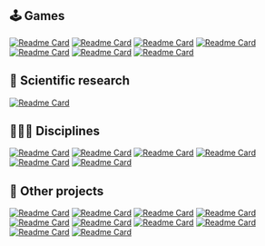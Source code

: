 
## 🕹 Games

[![Readme Card](https://github-readme-stats.vercel.app/api/pin/?username=coetus-jd&repo=beehive-attack&show_owner=true&hide_border=true&theme=dark)](https://github.com/coetus-jd/beehive-attack)
[![Readme Card](https://github-readme-stats.vercel.app/api/pin/?username=coetus-jd&repo=libertatis&show_owner=true&hide_border=true&theme=dark)](https://github.com/coetus-jd/libertatis)
[![Readme Card](https://github-readme-stats.vercel.app/api/pin/?username=coetus-jd&repo=marco-polo&show_owner=true&hide_border=true&theme=dark)](https://github.com/coetus-jd/marco-polo)
[![Readme Card](https://github-readme-stats.vercel.app/api/pin/?username=coetus-jd&repo=death-star-raid&show_owner=true&hide_border=true&theme=dark)](https://github.com/coetus-jd/death-star-raid)
[![Readme Card](https://github-readme-stats.vercel.app/api/pin/?username=coetus-jd&repo=unconventional-game&show_owner=true&hide_border=true&theme=dark)](https://github.com/coetus-jd/unconventional-game)
[![Readme Card](https://github-readme-stats.vercel.app/api/pin/?username=coetus-jd&repo=push-to-the-limit&show_owner=true&hide_border=true&theme=dark)](https://github.com/coetus-jd/push-to-the-limit)
[![Readme Card](https://github-readme-stats.vercel.app/api/pin/?username=pferreirafabricio&repo=unity-asteroid&show_owner=true&hide_border=true&theme=dark)](https://github.com/pferreirafabricio/unity-asteroid)


## 🧪 Scientific research
[![Readme Card](https://github-readme-stats.vercel.app/api/pin/?username=pferreirafabricio&repo=ai-big-data-quantum&show_owner=true&hide_border=true&theme=dark)](https://github.com/pferreirafabricio/ai-big-data-quantum)

## 👩🏻‍🏫 Disciplines
[![Readme Card](https://github-readme-stats.vercel.app/api/pin/?username=coetus-jd&repo=graphic-computing&show_owner=true&hide_border=true&theme=dark)](https://github.com/coetus-jd/graphic-computing)
[![Readme Card](https://github-readme-stats.vercel.app/api/pin/?username=pferreirafabricio&repo=graphic-computing&show_owner=true&hide_border=true&theme=dark)](https://github.com/pferreirafabricio/graphic-computing)
[![Readme Card](https://github-readme-stats.vercel.app/api/pin/?username=coetus-jd&repo=mobile-games&show_owner=true&hide_border=true&theme=dark)](https://github.com/coetus-jd/mobile-games)
[![Readme Card](https://github-readme-stats.vercel.app/api/pin/?username=coetus-jd&repo=unity-physics&show_owner=true&hide_border=true&theme=dark)](https://github.com/coetus-jd/unity-physics)
[![Readme Card](https://github-readme-stats.vercel.app/api/pin/?username=pferreirafabricio&repo=animation-and-sound&show_owner=true&hide_border=true&theme=dark)](https://github.com/pferreirafabricio/animation-and-sound)
[![Readme Card](https://github-readme-stats.vercel.app/api/pin/?username=pferreirafabricio&repo=digital-games-for-web&show_owner=true&hide_border=true&theme=dark)](https://github.com/pferreirafabricio/digital-games-for-web)

## 🧠 Other projects
[![Readme Card](https://github-readme-stats.vercel.app/api/pin/?username=coetus-jd&repo=a-frame-vr&show_owner=true&hide_border=true&theme=dark)](https://github.com/coetus-jd/a-frame-vr)
[![Readme Card](https://github-readme-stats.vercel.app/api/pin/?username=pferreirafabricio&repo=animation-and-sound-piano&show_owner=true&hide_border=true&theme=dark)](https://github.com/pferreirafabricio/animation-and-sound-piano)
[![Readme Card](https://github-readme-stats.vercel.app/api/pin/?username=pferreirafabricio&repo=php-pirateCave&show_owner=true&hide_border=true&theme=dark)](https://github.com/pferreirafabricio/php-pirateCave)
[![Readme Card](https://github-readme-stats.vercel.app/api/pin/?username=pferreirafabricio&repo=data-structures&show_owner=true&hide_border=true&theme=dark)](https://github.com/pferreirafabricio/data-structures)
[![Readme Card](https://github-readme-stats.vercel.app/api/pin/?username=pferreirafabricio&repo=javascript-exercises&show_owner=true&hide_border=true&theme=dark)](https://github.com/pferreirafabricio/javascript-exercises)
[![Readme Card](https://github-readme-stats.vercel.app/api/pin/?username=pferreirafabricio&repo=arduvino&show_owner=true&hide_border=true&theme=dark)](https://github.com/pferreirafabricio/arduvino)
[![Readme Card](https://github-readme-stats.vercel.app/api/pin/?username=pferreirafabricio&repo=unity-custom-editor&show_owner=true&hide_border=true&theme=dark)](https://github.com/pferreirafabricio/unity-custom-editor)
[![Readme Card](https://github-readme-stats.vercel.app/api/pin/?username=pferreirafabricio&repo=cpu-scheduling&show_owner=true&hide_border=true&theme=dark)](https://github.com/pferreirafabricio/cpu-scheduling)
[![Readme Card](https://github-readme-stats.vercel.app/api/pin/?username=pferreirafabricio&repo=shellScript-basics&show_owner=true&hide_border=true&theme=dark)](https://github.com/pferreirafabricio/shellScript-basics)
[![Readme Card](https://github-readme-stats.vercel.app/api/pin/?username=pferreirafabricio&repo=c-exercises&show_owner=true&hide_border=true&theme=dark)](https://github.com/pferreirafabricio/c-exercises)

